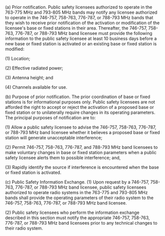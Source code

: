 (a) Prior notification. Public safety licensees authorized to operate in the 763-775 MHz and 793-805 MHz bands may notify any licensee authorized to operate in the 746-757, 758-763, 776-787, or 788-793 MHz bands that they wish to receive prior notification of the activation or modification of the licensee's base or fixed stations in their area. Thereafter, the 746-757, 758-763, 776-787, or 788-793 MHz band licensee must provide the following information to the public safety licensee at least 10 business days before a new base or fixed station is activated or an existing base or fixed station is modified:

(1) Location;

(2) Effective radiated power;

(3) Antenna height; and

(4) Channels available for use.

(b) Purpose of prior notification. The prior coordination of base or fixed stations is for informational purposes only. Public safety licensees are not afforded the right to accept or reject the activation of a proposed base or fixed station or to unilaterally require changes in its operating parameters. The principal purposes of notification are to:

(1) Allow a public safety licensee to advise the 746-757, 758-763, 776-787, or 788-793 MHz band licensee whether it believes a proposed base or fixed station will generate unacceptable interference;

(2) Permit 746-757, 758-763, 776-787, and 788-793 MHz band licensees to make voluntary changes in base or fixed station parameters when a public safety licensee alerts them to possible interference; and,

(3) Rapidly identify the source if interference is encountered when the base or fixed station is activated.

(c) Public Safety Information Exchange. (1) Upon request by a 746-757, 758-763, 776-787, or 788-793 MHz band licensee, public safety licensees authorized to operate radio systems in the 763-775 and 793-805 MHz bands shall provide the operating parameters of their radio system to the 746-757, 758-763, 776-787, or 788-793 MHz band licensee.

(2) Public safety licensees who perform the information exchange described in this section must notify the appropriate 746-757, 758-763, 776-787, or 788-793 MHz band licensees prior to any technical changes to their radio system.

